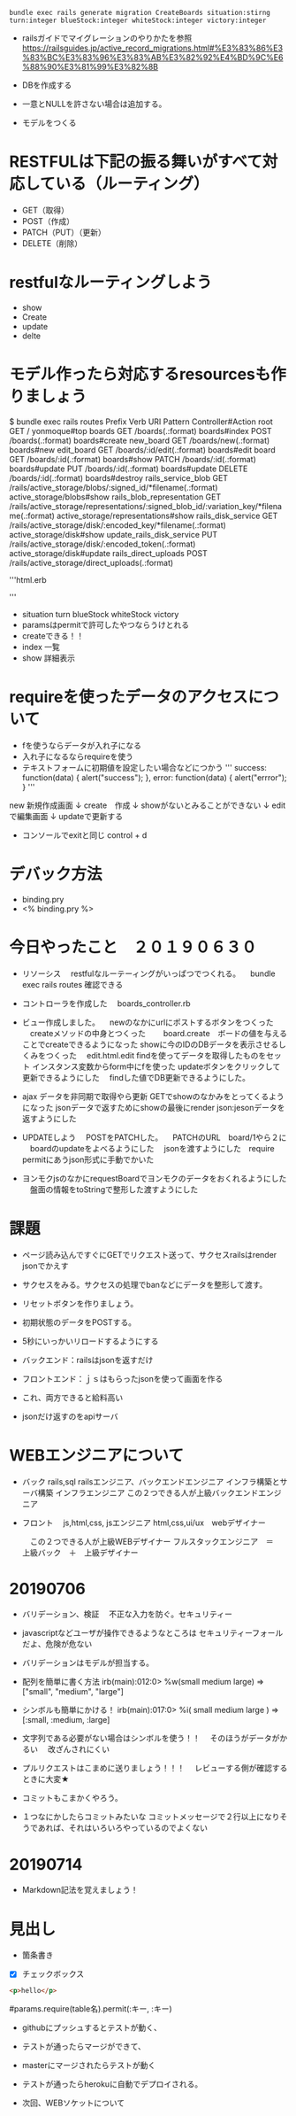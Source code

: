 ```shell
bundle exec rails generate migration CreateBoards situation:stirng turn:integer blueStock:integer whiteStock:integer victory:integer
```

- railsガイドでマイグレーションのやりかたを参照
https://railsguides.jp/active_record_migrations.html#%E3%83%86%E3%83%BC%E3%83%96%E3%83%AB%E3%82%92%E4%BD%9C%E6%88%90%E3%81%99%E3%82%8B

- DBを作成する
- 一意とNULLを許さない場合は追加する。
- モデルをつくる




# RESTFULは下記の振る舞いがすべて対応している（ルーティング）
- GET（取得）
- POST（作成）
- PATCH（PUT）（更新）
- DELETE（削除）

# restfulなルーティングしよう
- show
- Create
- update
- delte

# モデル作ったら対応するresourcesも作りましょう

 $ bundle exec rails routes
                   Prefix Verb   URI Pattern                                                                              Controller#Action
                     root GET    /                                                                                        yonmoque#top
                   boards GET    /boards(.:format)                                                                        boards#index
                          POST   /boards(.:format)                                                                        boards#create
                new_board GET    /boards/new(.:format)                                                                    boards#new
               edit_board GET    /boards/:id/edit(.:format)                                                               boards#edit
                    board GET    /boards/:id(.:format)                                                                    boards#show
                          PATCH  /boards/:id(.:format)                                                                    boards#update
                          PUT    /boards/:id(.:format)                                                                    boards#update
                          DELETE /boards/:id(.:format)                                                                    boards#destroy
       rails_service_blob GET    /rails/active_storage/blobs/:signed_id/*filename(.:format)                               active_storage/blobs#show
rails_blob_representation GET    /rails/active_storage/representations/:signed_blob_id/:variation_key/*filename(.:format) active_storage/representations#show
       rails_disk_service GET    /rails/active_storage/disk/:encoded_key/*filename(.:format)                              active_storage/disk#show
update_rails_disk_service PUT    /rails/active_storage/disk/:encoded_token(.:format)                                      active_storage/disk#update
     rails_direct_uploads POST   /rails/active_storage/direct_uploads(.:format)


'''html.erb
<!--
<%= form_tag("/boards", method: "post") do %>
  <%= text_field_tag(:situation) %>
  <%= text_field_tag(:turn) %>
  <%= text_field_tag(:blueStock) %>
  <%= text_field_tag(:whiteStock) %>
  <%= text_field_tag(:victory) %>
  <%= submit_tag("create") %>
<% end %>
-->
'''

- situation	turn	blueStock	whiteStock	victory
- paramsはpermitで許可したやつならうけとれる
- createできる！！
- index 一覧
- show 詳細表示


# requireを使ったデータのアクセスについて
- fを使うならデータが入れ子になる
- 入れ子になるならrequireを使う
- テキストフォームに初期値を設定したい場合などにつかう
'''
  success: function(data) {
    alert("success");
  },
  error: function(data) {
    alert("errror");
  }
'''




new 新規作成画面
↓
create　作成
↓
showがないとみることができない
↓
editで編集画面
↓
updateで更新する

- コンソールでexitと同じ control + d

# デバック方法
- binding.pry
- <% binding.pry %>


# 今日やったこと　２０１９０６３０
- リソーシス
　restfulなルーテーィングがいっぱつでつくれる。
　bundle exec rails routes 確認できる

- コントローラを作成した
　boards_controller.rb

- ビュー作成しました。
　newのなかにurlにポストするボタンをつくった
　createメソッドの中身とつくった
　　board.create　ボードの値を与えることでcreateできるようになった
  showに今のIDのDBデータを表示させるしくみをつくった
　edit.html.edit
    findを使ってデータを取得したものをセット
    インスタンス変数からform中にfを使った
    updateボタンをクリックして更新できるようにした
    　findした値でDB更新できるようにした。
    　　

- ajax
  データを非同期で取得やら更新
  GETでshowのなかみをとってくるようになった
  jsonデータで返すためにshowの最後にrender json:jesonデータを返すようにした

- UPDATEしよう
　POSTをPATCHした。
　PATCHのURL　board/1やら２に
　boardのupdateをよべるようにした
　jsonを渡すようにした　require permitにあうjson形式に手動でかいた
　

- ヨンモクjsのなかにrequestBoardでヨンモクのデータをおくれるようにした
　盤面の情報をtoStringで整形した渡すようにした

# 課題
- ページ読み込んですぐにGETでリクエスト送って、サクセスrailsはrender jsonでかえす
- サクセスをみる。サクセスの処理でbanなどにデータを整形して渡す。
- リセットボタンを作りましょう。
- 初期状態のデータをPOSTする。
- 5秒にいっかいリロードするようにする



- バックエンド：railsはjsonを返すだけ
- フロントエンド：ｊｓはもらったjsonを使って画面を作る
- これ、両方できると給料高い
- jsonだけ返すのをapiサーバ

# WEBエンジニアについて
- バック
    rails,sql railsエンジニア、バックエンドエンジニア
    インフラ構築とサーバ構築  インフラエンジニア
    この２つできる人が上級バックエンドエンジニア
- フロント
  　js,html,css,  jsエンジニア
    html,css,ui/ux　webデザイナー

  　この２つできる人が上級WEBデザイナー
    フルスタックエンジニア　＝　上級バック　＋　上級デザイナー

# 20190706
- バリデーション、検証
　不正な入力を防ぐ。セキュリティー

- javascriptなどユーザが操作できるようなところは
セキュリティーフォールだよ、危険が危ない

- バリデーションはモデルが担当する。
- 配列を簡単に書く方法
  irb(main):012:0> %w(small medium large)
  => ["small", "medium", "large"]

- シンボルも簡単にかける！
irb(main):017:0> %i( small medium large )
=> [:small, :medium, :large]


- 文字列である必要がない場合はシンボルを使う！！
　そのほうがデータがかるい
　改ざんされにくい


- プルリクエストはこまめに送りましょう！！！
　レビューする側が確認するときに大変★

- コミットもこまかくやろう。

- １つなにかしたらコミットみたいな
コミットメッセージで２行以上になりそうであれば、それはいろいろやっているのでよくない

# 20190714
- Markdown記法を覚えましょう！

# 見出し
- 箇条書き
- [x] チェックボックス


```html
<p>hello</p>
```
#params.require(table名).permit(:キー, :キー)



- githubにプッシュするとテストが動く、
- テストが通ったらマージができて、
- masterにマージされたらテストが動く
- テストが通ったらherokuに自動でデプロイされる。

- 次回、WEBソケットについて
